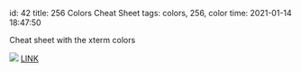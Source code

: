id: 42
title: 256 Colors Cheat Sheet
tags: colors, 256, color
time: 2021-01-14 18:47:50

Cheat sheet with the xterm colors

![](http://localhost/bkmks_fotos/pics/None)
[LINK](https://web.archive.org/web/20190712111427/https://jonasjacek.github.io/colors/)